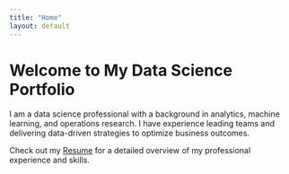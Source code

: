 ```yaml
---
title: "Home"
layout: default
---
```


# Welcome to My Data Science Portfolio

I am a data science professional with a background in analytics, machine learning, and operations research. I have experience leading teams and delivering data-driven strategies to optimize business outcomes.

Check out my [Resume](resume.md) for a detailed overview of my professional experience and skills.

